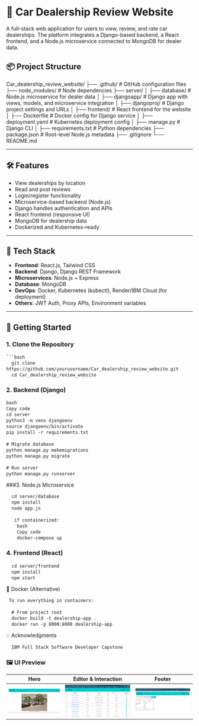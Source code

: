 # 🚗 Car Dealership Review Website

A full-stack web application for users to view, review, and rate car dealerships. The platform integrates a Django-based backend, a React frontend, and a Node.js microservice connected to MongoDB for dealer data.

## 📦 Project Structure

Car_dealership_review_website/
├── .github/ # GitHub configuration files
├── node_modules/ # Node dependencies
├── server/
│ ├── database/ # Node.js microservice for dealer data
│ ├── djangoapp/ # Django app with views, models, and microservice integration
│ ├── djangoproj/ # Django project settings and URLs
│ ├── frontend/ # React frontend for the website
│ ├── Dockerfile # Docker config for Django service
│ ├── deployment.yaml # Kubernetes deployment config
│ ├── manage.py # Django CLI
│ ├── requirements.txt # Python dependencies
├── package.json # Root-level Node.js metadata
├── .gitignore
└── README.md


---

## 🛠️ Features

- View dealerships by location
- Read and post reviews
- Login/register functionality
- Microservice-based backend (Node.js)
- Django handles authentication and APIs
- React frontend (responsive UI)
- MongoDB for dealership data
- Dockerized and Kubernetes-ready

---

## 🧰 Tech Stack

- **Frontend**: React.js, Tailwind CSS
- **Backend**: Django, Django REST Framework
- **Microservices**: Node.js + Express
- **Database**: MongoDB
- **DevOps**: Docker, Kubernetes (kubectl), Render/IBM Cloud (for deployment)
- **Others**: JWT Auth, Proxy APIs, Environment variables

---

## 🚀 Getting Started

### 1. Clone the Repository

    ```bash
      git clone https://github.com/yourusername/Car_dealership_review_website.git
      cd Car_dealership_review_website


### 2. Backend (Django)
    bash
    Copy code
    cd server
    python3 -m venv djangoenv
    source djangoenv/bin/activate
    pip install -r requirements.txt
    
    # Migrate database
    python manage.py makemigrations
    python manage.py migrate
    
    # Run server
    python manage.py runserver

###3. Node.js Microservice

      cd server/database
      npm install
      node app.js

       if containerized: 
        bash
        Copy code
        docker-compose up

### 4. Frontend (React)

      cd server/frontend
      npm install
      npm start


🐳 Docker (Alternative)

     To run everything in containers:
   
      # From project root
      docker build -t dealership-app .
      docker run -p 8000:8000 dealership-app


💡 Acknowledgments
      
      IBM Full Stack Software Developer Capstone

### 🖼 UI Preview

| Hero | Editor & Interaction | Footer |
|------|----------------------|--------|
| ![Homepage](screenshots/homepage.png) | ![Dealers](screenshots/get_dealers.png) | ![Review](screenshots/added_review.png) |
